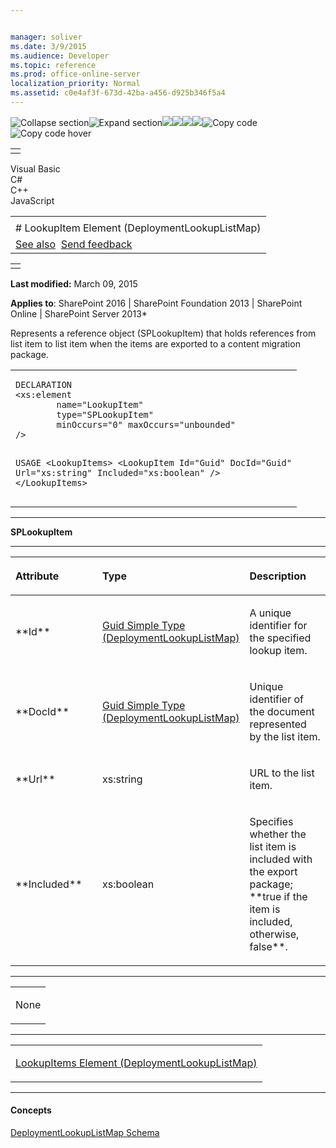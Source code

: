 ```yaml
---


manager: soliver
ms.date: 3/9/2015
ms.audience: Developer
ms.topic: reference
ms.prod: office-online-server
localization_priority: Normal
ms.assetid: c0e4af3f-673d-42ba-a456-d925b346f5a4
---
```


![Collapse
section](../icons/collapse_all.gif "Collapse section")![Expand
section](../icons/expand_all.gif "Expand section")![](../icons/collapse_all.gif)![](../icons/expand_all.gif)![](../icons/dropdown.gif)![](../icons/dropdownHover.gif)![Copy
code](../icons/copycode.gif "Copy code")![Copy code
hover](../icons/copycodeHighlight.gif "Copy code hover")
<table>
<tbody>
<tr class="odd">
<td align="left"></td>
</tr>
</tbody>
</table>

Visual Basic  
C\#  
C++  
JavaScript  

<table>
<tbody>
<tr class="odd">
<td align="left"><span id="runningHeaderText"></span></td>
</tr>
<tr class="even">
<td align="left"># LookupItem Element (DeploymentLookupListMap)</td>
</tr>
<tr class="odd">
<td align="left"><a href="#seeAlsoToggle">See also</a>  <span id="headfeedbackarea" class="feedbackhead"><a href="javascript:SubmitFeedback(&#39;docthis@Microsoft.com&#39;,&#39;&#39;,&#39;&#39;,&#39;&#39;,&#39;1.0.18082.1225&#39;,&#39;%0\dThank%20you%20for%20your%20feedback.%20The%20developer%20writing%20teams%20use%20your%20feedback%20to%20improve%20documentation.%20While%20we%20are%20reviewing%20your%20feedback,%20we%20may%20send%20you%20e-mail%20to%20ask%20for%20clarification%20or%20feedback%20on%20a%20solution.%20We%20do%20not%20use%20your%20e-mail%20address%20for%20any%20other%20purpose%20and%20we%20delete%20it%20after%20we%20finish%20our%20review.%0\AFor%20further%20information%20about%20the%20privacy%20policies%20of%20Microsoft,%20please%20see%20http://privacy.microsoft.com/en-us/default.aspx.%0\A%0\d&#39;,&#39;Customer%20feedback&#39;);">Send feedback</a></span></td>
</tr>
</tbody>
</table>

<table>
<colgroup>
<col width="100%" />
</colgroup>
<tbody>
<tr class="odd">
<td align="left"></td>
</tr>
</tbody>
</table>

**Last modified:** March 09, 2015

**Applies to**: SharePoint 2016 | SharePoint Foundation 2013 |
SharePoint Online | SharePoint Server 2013*

Represents a reference object (<span
class="keyword">SPLookupItem</span>) that holds references from list
item to list item when the items are exported to a content migration
package.

<span codelanguage="other"></span>
<table>
<colgroup>
<col width="100%" />
</colgroup>
<tbody>
<tr class="odd">
<td align="left"><pre><code>DECLARATION
&lt;xs:element 
        name=&quot;LookupItem&quot; 
        type=&quot;SPLookupItem&quot; 
        minOccurs=&quot;0&quot; maxOccurs=&quot;unbounded&quot; 
/&gt;

USAGE
&lt;LookupItems&gt;
        &lt;LookupItem
                Id=&quot;Guid&quot;
                DocId=&quot;Guid&quot;
                Url=&quot;xs:string&quot;
                Included=&quot;xs:boolean&quot;
        /&gt;
&lt;/LookupItems&gt;</code></pre></td>
</tr>
</tbody>
</table>


-----------------------------------------------------------------------------------------------------------------------------------------------------------------------------------------

**SPLookupItem**


-----------------------------------------------------------------------------------------------------------------------------------------------------------------------------------------------

<table>
<colgroup>
<col width="33%" />
<col width="33%" />
<col width="33%" />
</colgroup>
<thead>
<tr class="header">
<th align="left"><p>Attribute</p></th>
<th align="left"><p>Type</p></th>
<th align="left"><p>Description</p></th>
</tr>
</thead>
<tbody>
<tr class="odd">
<td align="left"><p>**Id**</p></td>
<td align="left"><p><span sdata="link"><a href="guid-simple-type-deploymentlookuplistmap.htm">Guid Simple Type (DeploymentLookupListMap)</a></span></p></td>
<td align="left"><p>A unique identifier for the specified lookup item.</p></td>
</tr>
<tr class="even">
<td align="left"><p>**DocId**</p></td>
<td align="left"><p><span sdata="link"><a href="guid-simple-type-deploymentlookuplistmap.htm">Guid Simple Type (DeploymentLookupListMap)</a></span></p></td>
<td align="left"><p>Unique identifier of the document represented by the list item.</p></td>
</tr>
<tr class="odd">
<td align="left"><p>**Url**</p></td>
<td align="left"><p>xs:string</p></td>
<td align="left"><p>URL to the list item.</p></td>
</tr>
<tr class="even">
<td align="left"><p>**Included**</p></td>
<td align="left"><p>xs:boolean</p></td>
<td align="left"><p>Specifies whether the list item is included with the export package; **true</span> if the item is included, otherwise, <span class="keyword">false**.</p></td>
</tr>
</tbody>
</table>


---------------------------------------------------------------------------------------------------------------------------------------------------------------------------------------------------

<table>
<colgroup>
<col width="100%" />
</colgroup>
<tbody>
<tr class="odd">
<td align="left"><p>None</p></td>
</tr>
</tbody>
</table>


----------------------------------------------------------------------------------------------------------------------------------------------------------------------------------------------------

<table>
<colgroup>
<col width="100%" />
</colgroup>
<tbody>
<tr class="odd">
<td align="left"><p><span sdata="link"><a href="lookupitems-element-deploymentlookuplistmap.htm">LookupItems Element (DeploymentLookupListMap)</a></span></p></td>
</tr>
</tbody>
</table>


-------------------------------------------------------------------------------------------------------------------------------------------------------------------------------------------

#### Concepts

<span sdata="link">[DeploymentLookupListMap
Schema](deploymentlookuplistmap-schema.htm)</span>








